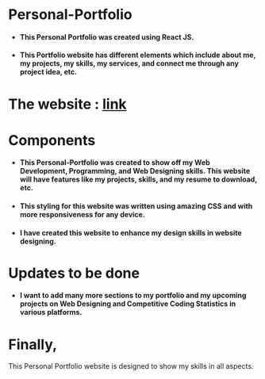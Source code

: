 # Personal-Portfolio
* <h4>This Personal Portfolio was created using React JS.</h4>
* <h4>This Portfolio website has different elements which include about me, my projects, my skills, my services, and connect me through any project idea, etc.</h4>
# The website : [link](https://vinayportfolio56.netlify.app/)
# Components
* <h4>This Personal-Portfolio was created to show off my Web Development, Programming, and Web Designing skills. This website will have features like my projects, skills, and my resume to download, etc.</h4>
* <h4>This styling for this website was written using amazing CSS and with more responsiveness for any device.</h4>
* <h4>I have created this website to enhance my design skills in website designing.</h4>
# Updates to be done
* <h4>I want to add many more sections to my portfolio and my upcoming projects on Web Designing and Competitive Coding Statistics in various platforms.</h4>
# Finally,
This Personal Portfolio website is designed to show my skills in all aspects.
